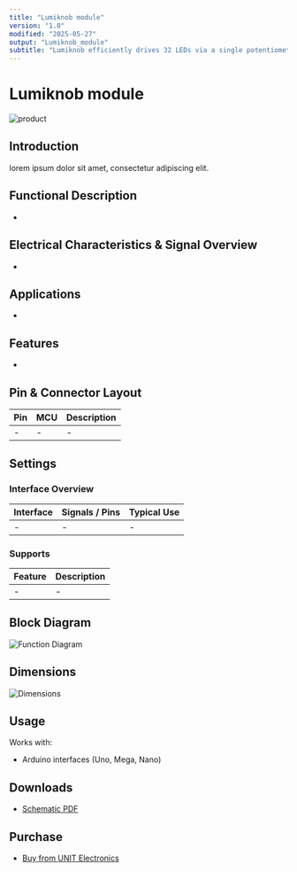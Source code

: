 ```yaml
---
title: "Lumiknob module"
version: "1.0"
modified: "2025-05-27"
output: "Lumiknob_module"
subtitle: "Lumiknob efficiently drives 32 LEDs via a single potentiometer by leveraging SPI communication and the MAX7219 driver. This innovative design enables dynamic, precise lighting in a compact system."
---
```


<!--
# README_TEMPLATE.md
Este archivo sirve como entrada para generar un PDF técnico estilo datasheet.
Edita las secciones respetando el orden, sin eliminar los encabezados.
-->
<!-- logo -->

# Lumiknob module

![product](images/top.png)

## Introduction

lorem ipsum dolor sit amet, consectetur adipiscing elit. 


## Functional Description

- 

## Electrical Characteristics & Signal Overview

- 
## Applications

- 

## Features

- 

## Pin & Connector Layout

| Pin  | MCU       | Description                                   |
|------|-----------|-----------------------------------------------|
| -    |  -        | -                                             |

## Settings

### Interface Overview

| Interface     | Signals / Pins      | Typical Use                                   |
|---------------|---------------------|-----------------------------------------------|
| -             |  -                  | -                                             |

### Supports

| Feature             | Description                                          |
|---------------------|------------------------------------------------------|
| -                   | -                                                    |
## Block Diagram

![Function Diagram](images/pinout.png)

## Dimensions

![Dimensions](images/dimension.png)

## Usage

Works with:

- Arduino interfaces (Uno, Mega, Nano)

## Downloads

- [Schematic PDF](docs/schematic.pdf)

## Purchase

- [Buy from UNIT Electronics](https://www.uelectronics.com)
